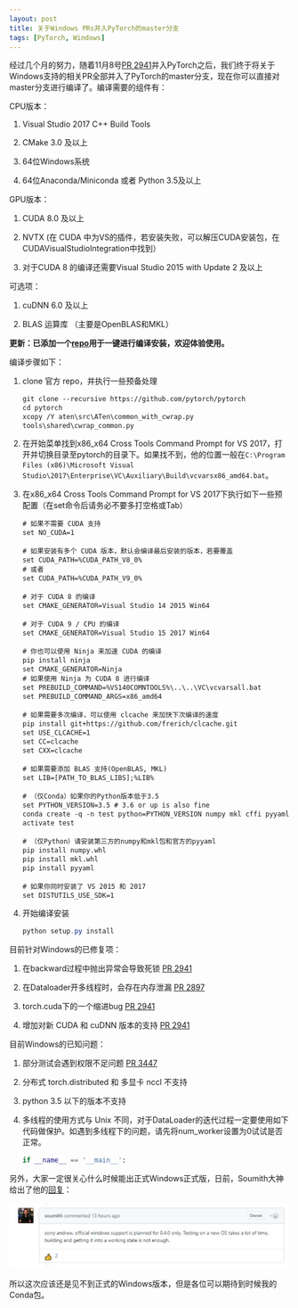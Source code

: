 ```yaml
---
layout: post
title: 关于Windows PRs并入PyTorch的master分支
tags: [PyTorch, Windows]
---
```

经过几个月的努力，随着11月8号[PR 2941](https://github.com/pytorch/pytorch/pull/2941)并入PyTorch之后，我们终于将关于Windows支持的相关PR全部并入了PyTorch的master分支，现在你可以直接对master分支进行编译了。编译需要的组件有：

CPU版本：

1. Visual Studio 2017 C++ Build Tools

2. CMake 3.0 及以上

3. 64位Windows系统

4. 64位Anaconda/Miniconda 或者 Python 3.5及以上

GPU版本：

1. CUDA 8.0 及以上

2. NVTX (在 CUDA 中为VS的插件，若安装失败，可以解压CUDA安装包，在CUDAVisualStudioIntegration中找到）

3. 对于CUDA 8 的编译还需要Visual Studio 2015 with Update 2 及以上

可选项：

1. cuDNN 6.0 及以上

2. BLAS 运算库 （主要是OpenBLAS和MKL）

**更新：已添加一个[repo](https://github.com/peterjc123/pytorch-scripts)用于一键进行编译安装，欢迎体验使用。**

编译步骤如下：

1. clone 官方 repo，并执行一些预备处理

    ```batch
    git clone --recursive https://github.com/pytorch/pytorch
    cd pytorch
    xcopy /Y aten\src\ATen\common_with_cwrap.py tools\shared\cwrap_common.py
    ```

2. 在开始菜单找到x86_x64 Cross Tools Command Prompt for VS 2017，打开并切换目录至pytorch的目录下。如果找不到，他的位置一般在`C:\Program Files (x86)\Microsoft Visual Studio\2017\Enterprise\VC\Auxiliary\Build\vcvarsx86_amd64.bat`。

3. 在x86_x64 Cross Tools Command Prompt for VS 2017下执行如下一些预配置（在set命令后请务必不要多打空格或Tab）

    ```batch
    # 如果不需要 CUDA 支持
    set NO_CUDA=1

    # 如果安装有多个 CUDA 版本，默认会编译最后安装的版本，若要覆盖
    set CUDA_PATH=%CUDA_PATH_V8_0%
    # 或者
    set CUDA_PATH=%CUDA_PATH_V9_0%

    # 对于 CUDA 8 的编译
    set CMAKE_GENERATOR=Visual Studio 14 2015 Win64

    # 对于 CUDA 9 / CPU 的编译
    set CMAKE_GENERATOR=Visual Studio 15 2017 Win64

    # 你也可以使用 Ninja 来加速 CUDA 的编译
    pip install ninja
    set CMAKE_GENERATOR=Ninja
    # 如果使用 Ninja 为 CUDA 8 进行编译
    set PREBUILD_COMMAND=%VS140COMNTOOLS%\..\..\VC\vcvarsall.bat
    set PREBUILD_COMMAND_ARGS=x86_amd64

    # 如果需要多次编译，可以使用 clcache 来加快下次编译的速度
    pip install git+https://github.com/frerich/clcache.git
    set USE_CLCACHE=1
    set CC=clcache
    set CXX=clcache

    # 如果需要添加 BLAS 支持(OpenBLAS, MKL)
    set LIB=[PATH_TO_BLAS_LIBS];%LIB%

    # （仅Conda）如果你的Python版本低于3.5
    set PYTHON_VERSION=3.5 # 3.6 or up is also fine 
    conda create -q -n test python=PYTHON_VERSION numpy mkl cffi pyyaml
    activate test

    # （仅Python）请安装第三方的numpy和mkl包和官方的pyyaml
    pip install numpy.whl
    pip install mkl.whl
    pip install pyyaml

    # 如果你同时安装了 VS 2015 和 2017
    set DISTUTILS_USE_SDK=1
    ```

4. 开始编译安装

    ```powershell
    python setup.py install
    ```

目前针对Windows的已修复项：

1. 在backward过程中抛出异常会导致死锁 [PR 2941](https://github.com/pytorch/pytorch/pull/2941)

2. 在Dataloader开多线程时，会存在内存泄漏 [PR 2897](https://github.com/pytorch/pytorch/pull/2897)

3. torch.cuda下的一个缩进bug [PR 2941](https://github.com/pytorch/pytorch/pull/2941)

4. 增加对新 CUDA 和 cuDNN 版本的支持 [PR 2941](https://github.com/pytorch/pytorch/pull/2941)

目前Windows的已知问题：

1. 部分测试会遇到权限不足问题 [PR 3447](https://github.com/pytorch/pytorch/pull/3447)

2. 分布式 torch.distributed 和 多显卡 nccl 不支持

3. python 3.5 以下的版本不支持

4. 多线程的使用方式与 Unix 不同，对于DataLoader的迭代过程一定要使用如下代码做保护。如遇到多线程下的问题，请先将num_worker设置为0试试是否正常。

    ```py
    if __name__ == '__main__':
    ```

另外，大家一定很关心什么时候能出正式Windows正式版，日前，Soumith大神给出了他的[回复](https://github.com/pytorch/pytorch/issues/3649#issuecomment-344280941)：

<p align="center">
  <img src="/img/pytorch_windows_release_plan.jpg">
</p>

所以这次应该还是见不到正式的Windows版本，但是各位可以期待到时候我的Conda包。
